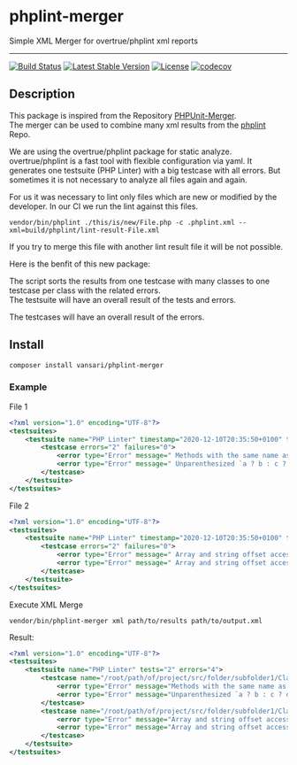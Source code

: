 # phplint-merger
Simple XML Merger for overtrue/phplint xml reports
______
[![Build Status](https://travis-ci.com/vansari/phplint-merger.svg?branch=main)](https://travis-ci.com/vansari/phplint-merger)
[![Latest Stable Version](https://poser.pugx.org/vansari/phplint-merger/v)](//packagist.org/packages/vansari/phplint-merger)
[![License](https://poser.pugx.org/vansari/phplint-merger/license)](//packagist.org/packages/vansari/phplint-merger)
[![codecov](https://codecov.io/gh/vansari/phplint-merger/branch/main/graph/badge.svg?token=HBW1X5L4PQ)](https://codecov.io/gh/vansari/phplint-merger)

## Description

This package is inspired from the Repository [PHPUnit-Merger](https://github.com/Nimut/phpunit-merger).  
The merger can be used to combine many xml results from the [phplint](https://github.com/overtrue/phplint) Repo.

We are using the overtrue/phplint package for static analyze.
overtrue/phplint is a fast tool with flexible configuration via yaml. It generates one testsuite (PHP Linter) with a big testcase with all errors.
But sometimes it is not necessary to analyze all files again and again.

For us it was necessary to lint only files which are new or modified by the developer.
In our CI we run the lint against this files.

````shell
vendor/bin/phplint ./this/is/new/File.php -c .phplint.xml --xml=build/phplint/lint-result-File.xml
````

If you try to merge this file with another lint result file it will be not possible.

Here is the benfit of this new package:

The script sorts the results from one testcase with many classes to one testcase per class with the related errors.  
The testsuite will have an overall result of the tests and errors.

The testcases will have an overall result of the errors.

## Install
````
composer install vansari/phplint-merger
````

### Example
File 1
```xml
<?xml version="1.0" encoding="UTF-8"?>
<testsuites>
    <testsuite name="PHP Linter" timestamp="2020-12-10T20:35:50+0100" time="1 sec" tests="1" errors="2">
        <testcase errors="2" failures="0">
            <error type="Error" message=" Methods with the same name as their class will not be constructors in line 3">/root/path/of/project/src/folder/subfolder1/Class1.php</error>
            <error type="Error" message=" Unparenthesized `a ? b : c ? d : e` is deprecated. Use either `(a ? b : c) ? d : e` or `a ? b : (c ? d : e)` in line 140">/root/path/of/project/src/folder/subfolder1/Class1.php</error>
        </testcase>
    </testsuite>
</testsuites>
```

File 2
```xml
<?xml version="1.0" encoding="UTF-8"?>
<testsuites>
    <testsuite name="PHP Linter" timestamp="2020-12-10T20:35:50+0100" time="1 sec" tests="1" errors="2">
        <testcase errors="2" failures="0">
            <error type="Error" message=" Array and string offset access syntax with curly braces is deprecated in line 91">/root/path/of/project/src/folder/subfolder1/Class2.php</error>
            <error type="Error" message=" Array and string offset access syntax with curly braces is deprecated in line 8">/root/path/of/project/src/folder/subfolder1/Class2.php</error>
        </testcase>
    </testsuite>
</testsuites>
```
Execute XML Merge
```shell
vendor/bin/phplint-merger xml path/to/results path/to/output.xml
```

Result:
```xml
<?xml version="1.0" encoding="UTF-8"?>
<testsuites>
    <testsuite name="PHP Linter" tests="2" errors="4">
        <testcase name="/root/path/of/project/src/folder/subfolder1/Class1.php" errors="2" failures="0">
            <error type="Error" message="Methods with the same name as their class will not be constructors in line 3"/>
            <error type="Error" message="Unparenthesized `a ? b : c ? d : e` is deprecated. Use either `(a ? b : c) ? d : e` or `a ? b : (c ? d : e)` in line 140"/>
        </testcase>
        <testcase name="/root/path/of/project/src/folder/subfolder1/Class2.php" errors="2" failures="0">
            <error type="Error" message="Array and string offset access syntax with curly braces is deprecated in line 91"/>
            <error type="Error" message="Array and string offset access syntax with curly braces is deprecated in line 8"/>
        </testcase>
    </testsuite>
</testsuites>

```
